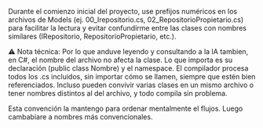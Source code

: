 Durante el comienzo inicial del proyecto, use prefijos numéricos en los archivos de Models (ej. 00_Irepositorio.cs, 02_RepositorioPropietario.cs) para facilitar la lectura y evitar confundirme entre las clases con nombres similares (IRepositorio, RepositorioPropietario, etc.).


⚠️ Nota técnica: Por lo que anduve leyendo y consultando a la IA tambien, en C#, el nombre del archivo no afecta la clase. Lo que importa es su declaración (public class Nombre) y el namespace. El compilador procesa todos los .cs incluidos, sin importar cómo se llamen, siempre que estén bien referenciados. Incluso pueden convivir varias clases en un mismo archivo o tener nombres distintos al del archivo, y todo compila sin problema.


Esta convención la mantengo para ordenar mentalmente el flujos. Luego cambabiare a nombres más convencionales.

